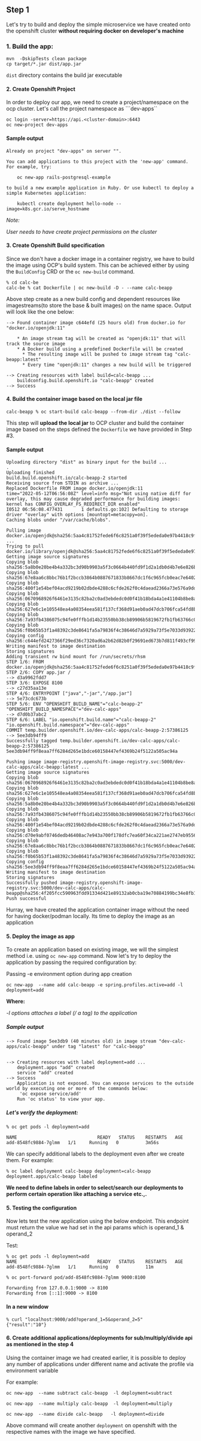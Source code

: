 ## Step 1

Let's try to build and deploy the simple microservice we have created onto the openshift cluster **without requiring docker on developer's machine**

### 1. Build the app:

```
mvn  -DskipTests clean package
cp target/*.jar dist/app.jar
```
``dist`` directory contains the build jar executable


#### 2. Create Openshift Project

In order to deploy our app, we need to create a project/namespace on the ocp cluster. Let's call the project namespace as ```dev-apps`` 

```
oc login -server=https://api.<cluster-domain>:6443
oc new-project dev-apps
```

#### Sample output

```
Already on project "dev-apps" on server "".

You can add applications to this project with the 'new-app' command. For example, try:

    oc new-app rails-postgresql-example

to build a new example application in Ruby. Or use kubectl to deploy a simple Kubernetes application:

    kubectl create deployment hello-node --image=k8s.gcr.io/serve_hostname
```
 <i> Note:

User needs to have create project permissions on the cluster
</i>

#### 3. Create Openshift Build specification

Since we don't have a docker image in a container registry, we have to build the image using OCP's build system. This can be achieved either by using the ``BuildConfig`` CRD or the ``oc new-build`` command.

```
% cd calc-be
calc-be % cat Dockerfile | oc new-build -D - --name calc-beapp
```
Above step create as a new build config and dependent resources like imagestreams(to store the base & built images) on the name space. Output will look like the one below:

```
--> Found container image c644efd (25 hours old) from docker.io for "docker.io/openjdk:11"

    * An image stream tag will be created as "openjdk:11" that will track the source image
    * A Docker build using a predefined Dockerfile will be created
      * The resulting image will be pushed to image stream tag "calc-beapp:latest"
      * Every time "openjdk:11" changes a new build will be triggered

--> Creating resources with label build=calc-beapp ...
    buildconfig.build.openshift.io "calc-beapp" created
--> Success

```


#### 4. Build the container image based on the local jar file

```
calc-beapp % oc start-build calc-beapp --from-dir ./dist --follow  
```

This step will **upload the local jar** to OCP cluster and build the container image based on the steps defined the ``Dockerfile`` we have provided in Step #3. 

#### Sample output
```
Uploading directory "dist" as binary input for the build ...
.
Uploading finished
build.build.openshift.io/calc-beapp-2 started
Receiving source from STDIN as archive ...
Replaced Dockerfile FROM image docker.io/openjdk:11
time="2022-05-12T06:56:08Z" level=info msg="Not using native diff for overlay, this may cause degraded performance for building images: kernel has CONFIG_OVERLAY_FS_REDIRECT_DIR enabled"
I0512 06:56:08.477431       1 defaults.go:102] Defaulting to storage driver "overlay" with options [mountopt=metacopy=on].
Caching blobs under "/var/cache/blobs".

Pulling image docker.io/openjdk@sha256:5aa4c81752fede6f6c8251a0f39f5ededa0e97b4418c9ff6e9720012509ae903 ...
Trying to pull docker.io/library/openjdk@sha256:5aa4c81752fede6f6c8251a0f39f5ededa0e97b4418c9ff6e9720012509ae903...
Getting image source signatures
Copying blob sha256:5a8b0e20be4b4a332bc3d90b9903a5f3c0664b440fd9f1d2a1db0d4b7e6e826b
Copying blob sha256:67e8aa6c8bbc76b1f2bccb3864b0887671833b8667dc1f6c965fcb0eac7e6402
Copying blob sha256:400f1e54bef04acd9219b02dbde4288c6cfde262f0c4daead2366a73e576a9dd
Copying blob sha256:0670968926f6461e3135c82ba2c0ad3ebdedc0d0f41b18bda4a1e41104b8be8a
Copying blob sha256:627e6c1e105548ea4a08354eea581f137cf368d91aeb0ad47dcb706fca54fd8b
Copying blob sha256:7a93fb4386075c94fe0fffb1d14b23550bb38cb89906b5819672fb1fb63766c0
Copying blob sha256:f0b65b53f1a48392c3de8641fa5a79836f4c38646d7a5929a73f5e7033d93922
Copying config sha256:c644efd2427366f29ed36c7320ad6a2b62d82b0f29691ed673b7d811f493cf99
Writing manifest to image destination
Storing signatures
Adding transient rw bind mount for /run/secrets/rhsm
STEP 1/6: FROM docker.io/openjdk@sha256:5aa4c81752fede6f6c8251a0f39f5ededa0e97b4418c9ff6e9720012509ae903
STEP 2/6: COPY app.jar /
--> d3a9962fdd7
STEP 3/6: EXPOSE 8100
--> c27d35aa13e
STEP 4/6: ENTRYPOINT ["java","-jar","/app.jar"]
--> 5e73cdc673b
STEP 5/6: ENV "OPENSHIFT_BUILD_NAME"="calc-beapp-2" "OPENSHIFT_BUILD_NAMESPACE"="dev-calc-apps"
--> d7d0b37abc2
STEP 6/6: LABEL "io.openshift.build.name"="calc-beapp-2" "io.openshift.build.namespace"="dev-calc-apps"
COMMIT temp.builder.openshift.io/dev-calc-apps/calc-beapp-2:57386125
--> 5ee3db94ff9
Successfully tagged temp.builder.openshift.io/dev-calc-apps/calc-beapp-2:57386125
5ee3db94ff9f8eaa7ff6284d265e1bdce60158447ef4369b24f5122a505ac94a

Pushing image image-registry.openshift-image-registry.svc:5000/dev-calc-apps/calc-beapp:latest ...
Getting image source signatures
Copying blob sha256:0670968926f6461e3135c82ba2c0ad3ebdedc0d0f41b18bda4a1e41104b8be8a
Copying blob sha256:627e6c1e105548ea4a08354eea581f137cf368d91aeb0ad47dcb706fca54fd8b
Copying blob sha256:5a8b0e20be4b4a332bc3d90b9903a5f3c0664b440fd9f1d2a1db0d4b7e6e826b
Copying blob sha256:7a93fb4386075c94fe0fffb1d14b23550bb38cb89906b5819672fb1fb63766c0
Copying blob sha256:400f1e54bef04acd9219b02dbde4288c6cfde262f0c4daead2366a73e576a9dd
Copying blob sha256:d70e9abf0746dedb46408ac7e943a700f178dfc7ea60f34ca221ae2747eb9556
Copying blob sha256:67e8aa6c8bbc76b1f2bccb3864b0887671833b8667dc1f6c965fcb0eac7e6402
Copying blob sha256:f0b65b53f1a48392c3de8641fa5a79836f4c38646d7a5929a73f5e7033d93922
Copying config sha256:5ee3db94ff9f8eaa7ff6284d265e1bdce60158447ef4369b24f5122a505ac94a
Writing manifest to image destination
Storing signatures
Successfully pushed image-registry.openshift-image-registry.svc:5000/dev-calc-apps/calc-beapp@sha256:4f205fcc590963fdd91334d421e89132ab0cba19e70884199bc34e8fb1dbe5eb
Push successful

```

Hurray, we have created the application container image without the need for having docker/podman locally. Its time to deploy the image as an application

#### 5. Deploy the image as app

To create an application based on existing image, we will the simplest method i.e. using ``oc new-app`` command.
Now let's try to deploy the application by passing the required configuration by:

Passing -e environment option during app creation

```
oc new-app  --name add calc-beapp -e spring.profiles.active=add -l deployment=add

```
**Where:**

  <i> -l options attaches a label (/ a tag) to the application</i>

##### Sample output
```
--> Found image 5ee3db9 (40 minutes old) in image stream "dev-calc-apps/calc-beapp" under tag "latest" for "calc-beapp"


--> Creating resources with label deployment=add ...
    deployment.apps "add" created
    service "add" created
--> Success
    Application is not exposed. You can expose services to the outside world by executing one or more of the commands below:
     'oc expose service/add' 
    Run 'oc status' to view your app.

```

##### Let's verify the deployment:

```
% oc get pods -l deployment=add

NAME                              READY   STATUS    RESTARTS   AGE
add-8548fc9884-7glmm   1/1     Running   0          3m56s
```

We can specify additional labels to the deployment even after we create them. For example:

```
% oc label deployment calc-beapp deployment=calc-beapp
deployment.apps/calc-beapp labeled
```

**We need to define labels in order to select/search our deployments to perform certain operation like attaching a service etc.,.**

#### 5. Testing the configuration
Now lets test the new application using the below endpoint. This endpoint must return the value we had set in the api params which is operand_1 & 
operand_2

Test:
``` 
% oc get pods -l deployment=add
NAME                              READY   STATUS    RESTARTS   AGE
add-8548fc9884-7glmm   1/1     Running   0          11m

% oc port-forward pod/add-8548fc9884-7glmm 9000:8100

Forwarding from 127.0.0.1:9000 -> 8100
Forwarding from [::1]:9000 -> 8100
``` 

#### In a new window
``` 
% curl "localhost:9000/add?operand_1=5&operand_2=5"
{"result":"10"}
``` 
#### 6. Create additional applications/deployments for sub/multiply/divide api as mentioned in the step 4

Using the container image we had created earlier, it is possible to deploy any number of applications under different name and activate the profile via environment variable

For example:

``` 
oc new-app  --name subtract calc-beapp  -l deployment=subtract

oc new-app  --name multiply calc-beapp  -l deployment=multiply

oc new-app  --name divide calc-beapp   -l deployment=divide
```

Above command will create another ``deployment`` on openshift with the respective names with the image we have specified.
